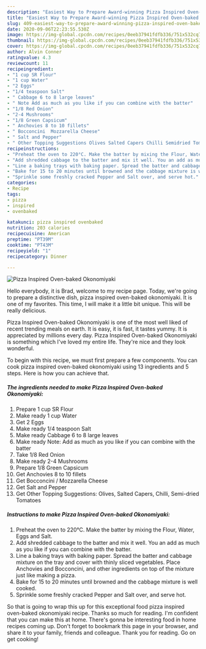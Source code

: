 ```yaml
---
description: "Easiest Way to Prepare Award-winning Pizza Inspired Oven-baked Okonomiyaki"
title: "Easiest Way to Prepare Award-winning Pizza Inspired Oven-baked Okonomiyaki"
slug: 409-easiest-way-to-prepare-award-winning-pizza-inspired-oven-baked-okonomiyaki
date: 2020-09-06T22:23:55.530Z
image: https://img-global.cpcdn.com/recipes/0eeb37941fdfb336/751x532cq70/pizza-inspired-oven-baked-okonomiyaki-recipe-main-photo.jpg
thumbnail: https://img-global.cpcdn.com/recipes/0eeb37941fdfb336/751x532cq70/pizza-inspired-oven-baked-okonomiyaki-recipe-main-photo.jpg
cover: https://img-global.cpcdn.com/recipes/0eeb37941fdfb336/751x532cq70/pizza-inspired-oven-baked-okonomiyaki-recipe-main-photo.jpg
author: Alvin Conner
ratingvalue: 4.3
reviewcount: 11
recipeingredient:
- "1 cup SR Flour"
- "1 cup Water"
- "2 Eggs"
- "1/4 teaspoon Salt"
- " Cabbage 6 to 8 large leaves"
- " Note Add as much as you like if you can combine with the batter"
- "1/8 Red Onion"
- "2-4 Mushrooms"
- "1/8 Green Capsicum"
- " Anchovies 8 to 10 fillets"
- " Bocconcini  Mozzarella Cheese"
- " Salt and Pepper"
- " Other Topping Suggestions Olives Salted Capers Chilli Semidried Tomatoes"
recipeinstructions:
- "Preheat the oven to 220°C. Make the batter by mixing the Flour, Water, Eggs and Salt."
- "Add shredded cabbage to the batter and mix it well. You an add as much as you like if you can combine with the batter."
- "Line a baking trays with baking paper. Spread the batter and cabbage mixture on the tray and cover with thinly sliced vegetables. Place Anchovies and Bocconcini, and other ingredients on top of the mixture just like making a pizza."
- "Bake for 15 to 20 minutes until browned and the cabbage mixture is well cooked."
- "Sprinkle some freshly cracked Pepper and Salt over, and serve hot."
categories:
- Recipe
tags:
- pizza
- inspired
- ovenbaked

katakunci: pizza inspired ovenbaked 
nutrition: 203 calories
recipecuisine: American
preptime: "PT39M"
cooktime: "PT43M"
recipeyield: "1"
recipecategory: Dinner

---
```



![Pizza Inspired Oven-baked Okonomiyaki](https://img-global.cpcdn.com/recipes/0eeb37941fdfb336/751x532cq70/pizza-inspired-oven-baked-okonomiyaki-recipe-main-photo.jpg)

Hello everybody, it is Brad, welcome to my recipe page. Today, we're going to prepare a distinctive dish, pizza inspired oven-baked okonomiyaki. It is one of my favorites. This time, I will make it a little bit unique. This will be really delicious.

Pizza Inspired Oven-baked Okonomiyaki is one of the most well liked of recent trending meals on earth. It is easy, it is fast, it tastes yummy. It is appreciated by millions every day. Pizza Inspired Oven-baked Okonomiyaki is something which I've loved my entire life. They're nice and they look wonderful.




To begin with this recipe, we must first prepare a few components. You can cook pizza inspired oven-baked okonomiyaki using 13 ingredients and 5 steps. Here is how you can achieve that.

<!--inarticleads1-->

##### The ingredients needed to make Pizza Inspired Oven-baked Okonomiyaki:

1. Prepare 1 cup SR Flour
1. Make ready 1 cup Water
1. Get 2 Eggs
1. Make ready 1/4 teaspoon Salt
1. Make ready  Cabbage 6 to 8 large leaves
1. Make ready  Note: Add as much as you like if you can combine with the batter
1. Take 1/8 Red Onion
1. Make ready 2-4 Mushrooms
1. Prepare 1/8 Green Capsicum
1. Get  Anchovies 8 to 10 fillets
1. Get  Bocconcini / Mozzarella Cheese
1. Get  Salt and Pepper
1. Get  Other Topping Suggestions: Olives, Salted Capers, Chilli, Semi-dried Tomatoes




<!--inarticleads2-->

##### Instructions to make Pizza Inspired Oven-baked Okonomiyaki:

1. Preheat the oven to 220°C. Make the batter by mixing the Flour, Water, Eggs and Salt.
1. Add shredded cabbage to the batter and mix it well. You an add as much as you like if you can combine with the batter.
1. Line a baking trays with baking paper. Spread the batter and cabbage mixture on the tray and cover with thinly sliced vegetables. Place Anchovies and Bocconcini, and other ingredients on top of the mixture just like making a pizza.
1. Bake for 15 to 20 minutes until browned and the cabbage mixture is well cooked.
1. Sprinkle some freshly cracked Pepper and Salt over, and serve hot.




So that is going to wrap this up for this exceptional food pizza inspired oven-baked okonomiyaki recipe. Thanks so much for reading. I'm confident that you can make this at home. There's gonna be interesting food in home recipes coming up. Don't forget to bookmark this page in your browser, and share it to your family, friends and colleague. Thank you for reading. Go on get cooking!
